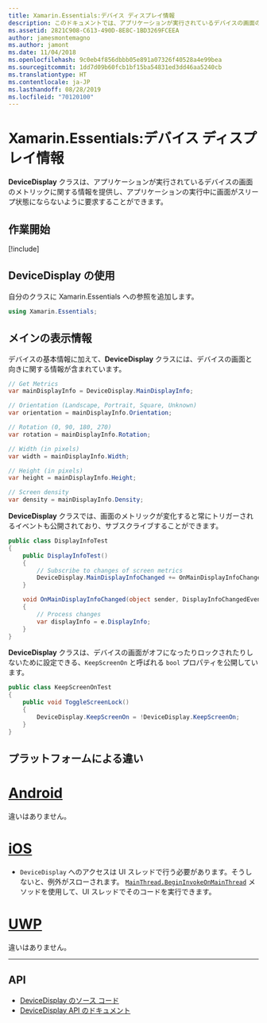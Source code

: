 ```yaml
---
title: Xamarin.Essentials:デバイス ディスプレイ情報
description: このドキュメントでは、アプリケーションが実行されているデバイスの画面のメトリックを提供する Xamarin.Essentials の DeviceDisplay クラスについて説明します。
ms.assetid: 2821C908-C613-490D-8E8C-1BD3269FCEEA
author: jamesmontemagno
ms.author: jamont
ms.date: 11/04/2018
ms.openlocfilehash: 9c0eb4f856dbbb05e891a07326f40528a4e99bea
ms.sourcegitcommit: 1dd7d09b60fcb1bf15ba54831ed3dd46aa5240cb
ms.translationtype: HT
ms.contentlocale: ja-JP
ms.lasthandoff: 08/28/2019
ms.locfileid: "70120100"
---
```

# <a name="xamarinessentials-device-display-information"></a>Xamarin.Essentials:デバイス ディスプレイ情報

**DeviceDisplay** クラスは、アプリケーションが実行されているデバイスの画面のメトリックに関する情報を提供し、アプリケーションの実行中に画面がスリープ状態にならないように要求することができます。

## <a name="get-started"></a>作業開始

[!include[](~/essentials/includes/get-started.md)]

## <a name="using-devicedisplay"></a>DeviceDisplay の使用

自分のクラスに Xamarin.Essentials への参照を追加します。

```csharp
using Xamarin.Essentials;
```

## <a name="main-display-info"></a>メインの表示情報

デバイスの基本情報に加えて、**DeviceDisplay** クラスには、デバイスの画面と向きに関する情報が含まれています。

```csharp
// Get Metrics
var mainDisplayInfo = DeviceDisplay.MainDisplayInfo;

// Orientation (Landscape, Portrait, Square, Unknown)
var orientation = mainDisplayInfo.Orientation;

// Rotation (0, 90, 180, 270)
var rotation = mainDisplayInfo.Rotation;

// Width (in pixels)
var width = mainDisplayInfo.Width;

// Height (in pixels)
var height = mainDisplayInfo.Height;

// Screen density
var density = mainDisplayInfo.Density;
```

**DeviceDisplay** クラスでは、画面のメトリックが変化すると常にトリガーされるイベントも公開されており、サブスクライブすることができます。

```csharp
public class DisplayInfoTest
{
    public DisplayInfoTest()
    {
        // Subscribe to changes of screen metrics
        DeviceDisplay.MainDisplayInfoChanged += OnMainDisplayInfoChanged;
    }

    void OnMainDisplayInfoChanged(object sender, DisplayInfoChangedEventArgs  e)
    {
        // Process changes
        var displayInfo = e.DisplayInfo;
    }
}
```

**DeviceDisplay** クラスは、デバイスの画面がオフになったりロックされたりしないために設定できる、`KeepScreenOn` と呼ばれる `bool` プロパティを公開しています。

```csharp
public class KeepScreenOnTest
{
    public void ToggleScreenLock()
    {
        DeviceDisplay.KeepScreenOn = !DeviceDisplay.KeepScreenOn;
    }
}
```

## <a name="platform-differences"></a>プラットフォームによる違い

# <a name="androidtabandroid"></a>[Android](#tab/android)

違いはありません。

# <a name="iostabios"></a>[iOS](#tab/ios)

- `DeviceDisplay` へのアクセスは UI スレッドで行う必要があります。そうしないと、例外がスローされます。 [`MainThread.BeginInvokeOnMainThread`](~/essentials/main-thread.md) メソッドを使用して、UI スレッドでそのコードを実行できます。

# <a name="uwptabuwp"></a>[UWP](#tab/uwp)

違いはありません。

--------------


## <a name="api"></a>API

- [DeviceDisplay のソース コード](https://github.com/xamarin/Essentials/tree/master/Xamarin.Essentials/DeviceDisplay)
- [DeviceDisplay API のドキュメント](xref:Xamarin.Essentials.DeviceDisplay)
